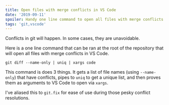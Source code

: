 ```yaml
---
title: Open files with merge conflicts in VS Code
date: '2019-09-11'
spoiler: Handy one line command to open all files with merge conflicts in VS Code.
tags: 'git,vscode'
---
```


Conflicts in git will happen. In some cases, they are unavoidable.

Here is a one line command that can be ran at the root of the repository that will open all files with merge conflicts in VS Code.

```shell
git diff --name-only | uniq | xargs code
```

This command is does 3 things. It gets a list of file names (using `--name-only`) that have conflicts, pipes to `uniq` to get a unique list, and then proves them as arguments to VS Code to open via `xargs`.

I've aliased this to `git.fix` for ease of use during those pesky conflict resolutions.
